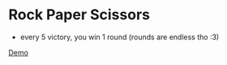 # Rock Paper Scissors

- every 5 victory, you win 1 round (rounds are endless tho :3)

<a href="https://iamwaiyanminhtet.github.io/rock-paper-scissors-odin/" target="_blank">Demo</a>
